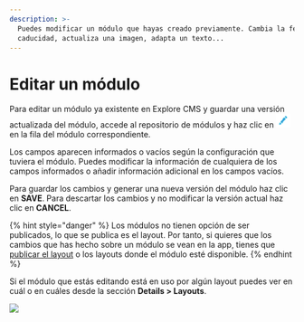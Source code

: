 ```yaml
---
description: >-
  Puedes modificar un módulo que hayas creado previamente. Cambia la fecha de
  caducidad, actualiza una imagen, adapta un texto...
---
```


# Editar un módulo

Para editar un módulo ya existente en Explore CMS y guardar una versión actualizada del módulo, accede al repositorio de módulos y haz clic en ![](../.gitbook/assets/icono_editar.png) en la fila del módulo correspondiente.

Los campos aparecen informados o vacíos según la configuración que tuviera el módulo. Puedes modificar la información de cualquiera de los campos informados o añadir información adicional en los campos vacíos. 

Para guardar los cambios y generar una nueva versión del módulo haz clic en **SAVE**. Para descartar los cambios y no modificar la versión actual haz clic en **CANCEL**.

{% hint style="danger" %}
Los módulos no tienen opción de ser publicados, lo que se publica es el layout. Por tanto, si quieres que los cambios que has hecho sobre un módulo se vean en la app, tienes que [publicar el layout](../layout/publicar-layouts.md) o los layouts donde el módulo esté disponible.
{% endhint %}

Si el módulo que estás editando está en uso por algún layout puedes ver en cuál o en cuáles desde la sección **Details &gt; Layouts**.

![](https://lh6.googleusercontent.com/737Kt2kqTRwajUNboSBg_H5X9P0xxB2oHlIRtVERRTxKUdo3w-d17Yxyw4eUjYzIYRbCAq8vOniH62tnz5ksMz3M-9P2ARcpdXAF7VBSvu3xfcPoOFOY6YzfD9qRZwqNmyJNU9PE)

